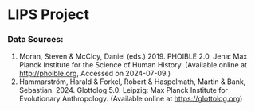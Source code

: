 # LIPS Project


### Data Sources:

1. Moran, Steven & McCloy, Daniel (eds.) 2019.
PHOIBLE 2.0.
Jena: Max Planck Institute for the Science of Human History.
(Available online at http://phoible.org, Accessed on 2024-07-09.)
2. Hammarström, Harald & Forkel, Robert & Haspelmath, Martin & Bank, Sebastian. 2024. Glottolog 5.0. Leipzig: Max Planck Institute for Evolutionary Anthropology. (Available online at https://glottolog.org)
